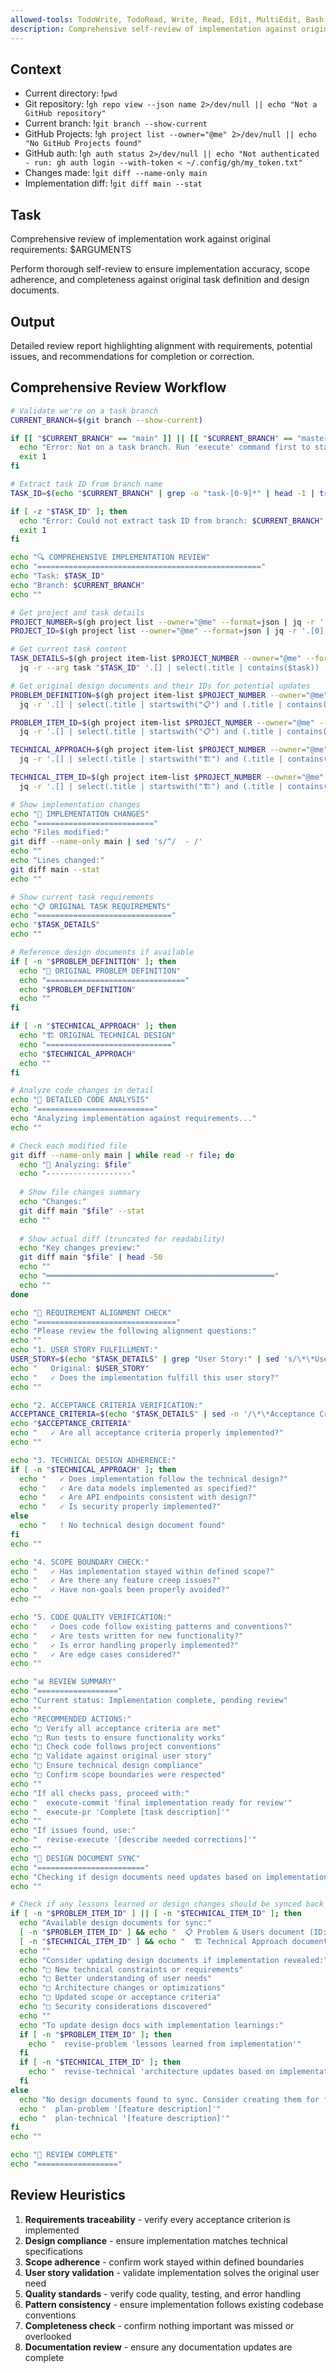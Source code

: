 ```yaml
---
allowed-tools: TodoWrite, TodoRead, Write, Read, Edit, MultiEdit, Bash(git *), Bash(gh *), Glob, Grep, LS, WebFetch, WebSearch, Task, mcp__codeloops__*
description: Comprehensive self-review of implementation against original task and design documents
---
```


## Context

- Current directory: !`pwd`
- Git repository: !`gh repo view --json name 2>/dev/null || echo "Not a GitHub repository"`
- Current branch: !`git branch --show-current`
- GitHub Projects: !`gh project list --owner="@me" 2>/dev/null || echo "No GitHub Projects found"`
- GitHub auth: !`gh auth status 2>/dev/null || echo "Not authenticated - run: gh auth login --with-token < ~/.config/gh/my_token.txt"`
- Changes made: !`git diff --name-only main`
- Implementation diff: !`git diff main --stat`

## Task

Comprehensive review of implementation work against original requirements: $ARGUMENTS

Perform thorough self-review to ensure implementation accuracy, scope adherence, and completeness against original task definition and design documents.

## Output

Detailed review report highlighting alignment with requirements, potential issues, and recommendations for completion or correction.

## Comprehensive Review Workflow

```bash
# Validate we're on a task branch
CURRENT_BRANCH=$(git branch --show-current)

if [[ "$CURRENT_BRANCH" == "main" ]] || [[ "$CURRENT_BRANCH" == "master" ]]; then
  echo "Error: Not on a task branch. Run 'execute' command first to start a task."
  exit 1
fi

# Extract task ID from branch name
TASK_ID=$(echo "$CURRENT_BRANCH" | grep -o "task-[0-9]*" | head -1 | tr '[:lower:]' '[:upper:]')

if [ -z "$TASK_ID" ]; then
  echo "Error: Could not extract task ID from branch: $CURRENT_BRANCH"
  exit 1
fi

echo "🔍 COMPREHENSIVE IMPLEMENTATION REVIEW"
echo "=================================================="
echo "Task: $TASK_ID"
echo "Branch: $CURRENT_BRANCH"
echo ""

# Get project and task details
PROJECT_NUMBER=$(gh project list --owner="@me" --format=json | jq -r '.[0].number')
PROJECT_ID=$(gh project list --owner="@me" --format=json | jq -r '.[0].id')

# Get current task content
TASK_DETAILS=$(gh project item-list $PROJECT_NUMBER --owner="@me" --format=json | \
  jq -r --arg task "$TASK_ID" '.[] | select(.title | contains($task)) | .content.body')

# Get original design documents and their IDs for potential updates
PROBLEM_DEFINITION=$(gh project item-list $PROJECT_NUMBER --owner="@me" --format=json | \
  jq -r '.[] | select(.title | startswith("📋") and (.title | contains("Problem & Users"))) | .content.body' 2>/dev/null)

PROBLEM_ITEM_ID=$(gh project item-list $PROJECT_NUMBER --owner="@me" --format=json | \
  jq -r '.[] | select(.title | startswith("📋") and (.title | contains("Problem & Users"))) | .id' 2>/dev/null)

TECHNICAL_APPROACH=$(gh project item-list $PROJECT_NUMBER --owner="@me" --format=json | \
  jq -r '.[] | select(.title | startswith("🏗️") and (.title | contains("Technical Approach"))) | .content.body' 2>/dev/null)

TECHNICAL_ITEM_ID=$(gh project item-list $PROJECT_NUMBER --owner="@me" --format=json | \
  jq -r '.[] | select(.title | startswith("🏗️") and (.title | contains("Technical Approach"))) | .id' 2>/dev/null)

# Show implementation changes
echo "📁 IMPLEMENTATION CHANGES"
echo "=========================="
echo "Files modified:"
git diff --name-only main | sed 's/^/  - /'
echo ""
echo "Lines changed:"
git diff main --stat
echo ""

# Show current task requirements
echo "📋 ORIGINAL TASK REQUIREMENTS"
echo "=============================="
echo "$TASK_DETAILS"
echo ""

# Reference design documents if available
if [ -n "$PROBLEM_DEFINITION" ]; then
  echo "🎯 ORIGINAL PROBLEM DEFINITION"
  echo "==============================="
  echo "$PROBLEM_DEFINITION"
  echo ""
fi

if [ -n "$TECHNICAL_APPROACH" ]; then
  echo "🏗️ ORIGINAL TECHNICAL DESIGN"
  echo "============================"
  echo "$TECHNICAL_APPROACH"
  echo ""
fi

# Analyze code changes in detail
echo "🔬 DETAILED CODE ANALYSIS"
echo "=========================="
echo "Analyzing implementation against requirements..."
echo ""

# Check each modified file
git diff --name-only main | while read -r file; do
  echo "📄 Analyzing: $file"
  echo "-------------------"
  
  # Show file changes summary
  echo "Changes:"
  git diff main "$file" --stat
  echo ""
  
  # Show actual diff (truncated for readability)
  echo "Key changes preview:"
  git diff main "$file" | head -50
  echo ""
  echo "═══════════════════════════════════════════════════"
  echo ""
done

echo "🎯 REQUIREMENT ALIGNMENT CHECK"
echo "==============================="
echo "Please review the following alignment questions:"
echo ""
echo "1. USER STORY FULFILLMENT:"
USER_STORY=$(echo "$TASK_DETAILS" | grep "User Story:" | sed 's/\*\*User Story:\*\* //')
echo "   Original: $USER_STORY"
echo "   ✓ Does the implementation fulfill this user story?"
echo ""

echo "2. ACCEPTANCE CRITERIA VERIFICATION:"
ACCEPTANCE_CRITERIA=$(echo "$TASK_DETAILS" | sed -n '/\*\*Acceptance Criteria:\*\*/,/\*\*Progress Update:\*\*/p' | head -n -1 | tail -n +2)
echo "$ACCEPTANCE_CRITERIA"
echo "   ✓ Are all acceptance criteria properly implemented?"
echo ""

echo "3. TECHNICAL DESIGN ADHERENCE:"
if [ -n "$TECHNICAL_APPROACH" ]; then
  echo "   ✓ Does implementation follow the technical design?"
  echo "   ✓ Are data models implemented as specified?"
  echo "   ✓ Are API endpoints consistent with design?"
  echo "   ✓ Is security properly implemented?"
else
  echo "   ! No technical design document found"
fi
echo ""

echo "4. SCOPE BOUNDARY CHECK:"
echo "   ✓ Has implementation stayed within defined scope?"
echo "   ✓ Are there any feature creep issues?"
echo "   ✓ Have non-goals been properly avoided?"
echo ""

echo "5. CODE QUALITY VERIFICATION:"
echo "   ✓ Does code follow existing patterns and conventions?"
echo "   ✓ Are tests written for new functionality?"
echo "   ✓ Is error handling properly implemented?"
echo "   ✓ Are edge cases considered?"
echo ""

echo "📊 REVIEW SUMMARY"
echo "=================="
echo "Current status: Implementation complete, pending review"
echo ""
echo "RECOMMENDED ACTIONS:"
echo "□ Verify all acceptance criteria are met"
echo "□ Run tests to ensure functionality works"
echo "□ Check code follows project conventions"
echo "□ Validate against original user story"
echo "□ Ensure technical design compliance"
echo "□ Confirm scope boundaries were respected"
echo ""
echo "If all checks pass, proceed with:"
echo "  execute-commit 'final implementation ready for review'"
echo "  execute-pr 'Complete [task description]'"
echo ""
echo "If issues found, use:"
echo "  revise-execute '[describe needed corrections]'"
echo ""
echo "🔄 DESIGN DOCUMENT SYNC"
echo "========================"
echo "Checking if design documents need updates based on implementation learning..."
echo ""

# Check if any lessons learned or design changes should be synced back
if [ -n "$PROBLEM_ITEM_ID" ] || [ -n "$TECHNICAL_ITEM_ID" ]; then
  echo "Available design documents for sync:"
  [ -n "$PROBLEM_ITEM_ID" ] && echo "  📋 Problem & Users document (ID: $PROBLEM_ITEM_ID)"
  [ -n "$TECHNICAL_ITEM_ID" ] && echo "  🏗️ Technical Approach document (ID: $TECHNICAL_ITEM_ID)"
  echo ""
  echo "Consider updating design documents if implementation revealed:"
  echo "□ New technical constraints or requirements"
  echo "□ Better understanding of user needs"
  echo "□ Architecture changes or optimizations"
  echo "□ Updated scope or acceptance criteria"
  echo "□ Security considerations discovered"
  echo ""
  echo "To update design docs with implementation learnings:"
  if [ -n "$PROBLEM_ITEM_ID" ]; then
    echo "  revise-problem 'lessons learned from implementation'"
  fi
  if [ -n "$TECHNICAL_ITEM_ID" ]; then
    echo "  revise-technical 'architecture updates based on implementation'"
  fi
else
  echo "No design documents found to sync. Consider creating them for future reference:"
  echo "  plan-problem '[feature description]'"
  echo "  plan-technical '[feature description]'"
fi
echo ""

echo "🏁 REVIEW COMPLETE"
echo "=================="
```

## Review Heuristics

1. **Requirements traceability** - verify every acceptance criterion is implemented
2. **Design compliance** - ensure implementation matches technical specifications
3. **Scope adherence** - confirm work stayed within defined boundaries
4. **User story validation** - validate implementation solves the original user need
5. **Quality standards** - verify code quality, testing, and error handling
6. **Pattern consistency** - ensure implementation follows existing codebase conventions
7. **Completeness check** - confirm nothing important was missed or overlooked
8. **Documentation review** - ensure any documentation updates are complete